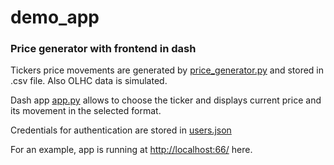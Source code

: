 # demo_app
### Price generator with frontend in dash

Tickers price movements are generated by [price_generator.py](/price_generator.py) and stored in .csv file. Also OLHC data is simulated.

Dash app [app.py](/app.py) allows to choose the ticker and displays current price and its movement in the selected format.

Credentials for authentication are stored in [users.json](/ins/users.json)

For an example, app is running at [http://localhost:66/](http://localhost:66/) here.
